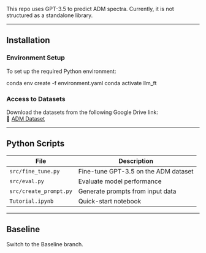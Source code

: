 
This repo uses GPT-3.5 to predict ADM spectra. Currently, it is not structured as a standalone library.

---

## Installation

### Environment Setup
To set up the required Python environment:

conda env create -f environment.yaml
conda activate llm_ft


### Access to Datasets

Download the datasets from the following Google Drive link:  
🔗 [ADM Dataset](https://drive.google.com/drive/folders/1L53bAP2vT3V_DyiwCOjSDX-SaRhrjLlk?usp=drive_link)

---

## Python Scripts

| File              | Description                              |
|-------------------|------------------------------------------|
| `src/fine_tune.py`     | Fine-tune GPT-3.5 on the ADM dataset      |
| `src/eval.py`          | Evaluate model performance                |
| `src/create_prompt.py` | Generate prompts from input data          |
| `Tutorial.ipynb`   | Quick-start notebook                          |


---

## Baseline

Switch to the Baseline branch.
